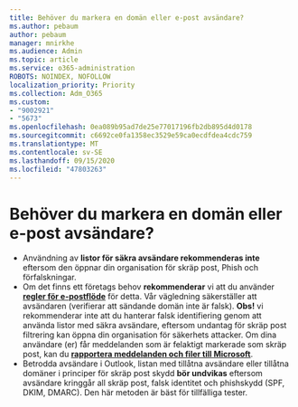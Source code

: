 ```yaml
---
title: Behöver du markera en domän eller e-post avsändare?
ms.author: pebaum
author: pebaum
manager: mnirkhe
ms.audience: Admin
ms.topic: article
ms.service: o365-administration
ROBOTS: NOINDEX, NOFOLLOW
localization_priority: Priority
ms.collection: Adm_O365
ms.custom:
- "9002921"
- "5673"
ms.openlocfilehash: 0ea089b95ad7de25e77017196fb2db895d4d0178
ms.sourcegitcommit: c6692ce0fa1358ec3529e59ca0ecdfdea4cdc759
ms.translationtype: MT
ms.contentlocale: sv-SE
ms.lasthandoff: 09/15/2020
ms.locfileid: "47803263"
---
```

# <a name="need-to-mark-a-domain-or-email-sender-safe"></a>Behöver du markera en domän eller e-post avsändare?

- Användning av **listor för säkra avsändare rekommenderas inte** eftersom den öppnar din organisation för skräp post, Phish och förfalskningar.
- Om det finns ett företags behov **rekommenderar** vi att du använder **[regler för e-postflöde](https://docs.microsoft.com/microsoft-365/security/office-365-security/create-safe-sender-lists-in-office-365?view=o365-worldwide#recommended-use-mail-flow-rules)** för detta. Vår vägledning säkerställer att avsändaren (verifierar att sändande domän inte är falsk). **Obs!** vi rekommenderar inte att du hanterar falsk identifiering genom att använda listor med säkra avsändare, eftersom undantag för skräp post filtrering kan öppna din organisation för säkerhets attacker. Om dina användare (er) får meddelanden som är felaktigt markerade som skräp post, kan du **[rapportera meddelanden och filer till Microsoft](https://protection.office.com/reportsubmission)**.
- Betrodda avsändare i Outlook, listan med tillåtna avsändare eller tillåtna domäner i principer för skräp post skydd **bör undvikas** eftersom avsändare kringgår all skräp post, falsk identitet och phishskydd (SPF, DKIM, DMARC). Den här metoden är bäst för tillfälliga tester.
